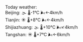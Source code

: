 Today weather:  
Beijing: 🌫  🌡️-1°C 🌬️←4km/h  
Tianjin: ☀️   🌡️+8°C 🌬️←4km/h  
Shijiazhuang: 🌫  🌡️+10°C 🌬️↙4km/h  
Tangshan: ☀️   🌡️+7°C 🌬️←6km/h  
